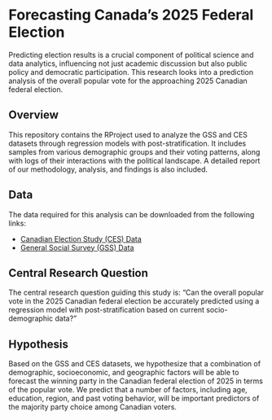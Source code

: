 # Forecasting Canada’s 2025 Federal Election
Predicting election results is a crucial component of political science and data analytics, influencing not just academic discussion but also public policy and democratic participation. This research looks into a prediction analysis of the overall popular vote for the approaching 2025 Canadian federal election.

## Overview
This repository contains the RProject used to analyze the GSS and CES datasets through regression models with post-stratification. It includes samples from various demographic groups and their voting patterns, along with logs of their interactions with the political landscape. A detailed report of our methodology, analysis, and findings is also included.

## Data
The data required for this analysis can be downloaded from the following links:
* [Canadian Election Study (CES) Data](https://dataverse.harvard.edu/dataset.xhtml?persistentId=doi:10.7910/DVN/XBZHKC)
* [General Social Survey (GSS) Data](https://gss.norc.org//Get-The-Data)

## Central Research Question
The central research question guiding this study is: “Can the overall popular vote in the 2025 Canadian federal election be accurately predicted using a regression model with post-stratification based on current socio-demographic data?”

## Hypothesis
Based on the GSS and CES datasets, we hypothesize that a combination of demographic, socioeconomic, and geographic factors will be able to forecast the winning party in the Canadian federal election of 2025 in terms of the popular vote. We predict that a number of factors, including age, education, region, and past voting behavior, will be important predictors of the majority party choice among Canadian voters.
